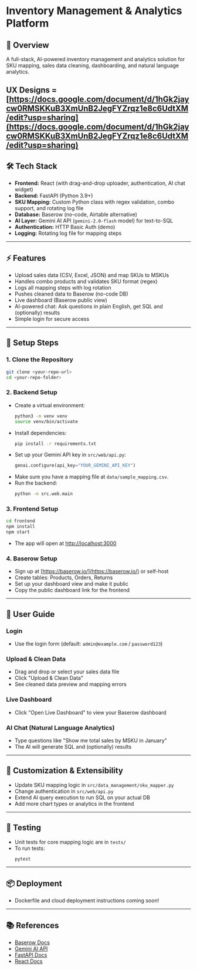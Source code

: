 # Inventory Management & Analytics Platform

## 🚀 Overview
A full-stack, AI-powered inventory management and analytics solution for SKU mapping, sales data cleaning, dashboarding, and natural language analytics.

UX Designs = [https://docs.google.com/document/d/1hGk2jaycw0RMSKKuB3XmUnB2JegFYZrqz1e8c6UdtXM/edit?usp=sharing](https://docs.google.com/document/d/1hGk2jaycw0RMSKKuB3XmUnB2JegFYZrqz1e8c6UdtXM/edit?usp=sharing)
---
## 🛠️ Tech Stack
- **Frontend:** React (with drag-and-drop uploader, authentication, AI chat widget)
- **Backend:** FastAPI (Python 3.9+)
- **SKU Mapping:** Custom Python class with regex validation, combo support, and rotating log file
- **Database:** Baserow (no-code, Airtable alternative)
- **AI Layer:** Gemini AI API (`gemini-2.0-flash` model) for text-to-SQL
- **Authentication:** HTTP Basic Auth (demo)
- **Logging:** Rotating log file for mapping steps

---

## ⚡ Features
- Upload sales data (CSV, Excel, JSON) and map SKUs to MSKUs
- Handles combo products and validates SKU format (regex)
- Logs all mapping steps with log rotation
- Pushes cleaned data to Baserow (no-code DB)
- Live dashboard (Baserow public view)
- AI-powered chat: Ask questions in plain English, get SQL and (optionally) results
- Simple login for secure access

---

## 📝 Setup Steps

### 1. **Clone the Repository**
```bash
git clone <your-repo-url>
cd <your-repo-folder>
```

### 2. **Backend Setup**
- Create a virtual environment:
  ```bash
  python3 -m venv venv
  source venv/bin/activate
  ```
- Install dependencies:
  ```bash
  pip install -r requirements.txt
  ```
- Set up your Gemini API key in `src/web/api.py`:
  ```python
  genai.configure(api_key="YOUR_GEMINI_API_KEY")
  ```
- Make sure you have a mapping file at `data/sample_mapping.csv`.
- Run the backend:
  ```bash
  python -m src.web.main
  ```

### 3. **Frontend Setup**
```bash
cd frontend
npm install
npm start
```
- The app will open at [http://localhost:3000](http://localhost:3000)

### 4. **Baserow Setup**
- Sign up at [https://baserow.io/](https://baserow.io/) or self-host
- Create tables: Products, Orders, Returns
- Set up your dashboard view and make it public
- Copy the public dashboard link for the frontend

---

## 👤 User Guide

### **Login**
- Use the login form (default: `admin@example.com` / `password123`)

### **Upload & Clean Data**
- Drag and drop or select your sales data file
- Click "Upload & Clean Data"
- See cleaned data preview and mapping errors

### **Live Dashboard**
- Click "Open Live Dashboard" to view your Baserow dashboard

### **AI Chat (Natural Language Analytics)**
- Type questions like "Show me total sales by MSKU in January"
- The AI will generate SQL and (optionally) results

---

## 🧩 Customization & Extensibility
- Update SKU mapping logic in `src/data_management/sku_mapper.py`
- Change authentication in `src/web/api.py`
- Extend AI query execution to run SQL on your actual DB
- Add more chart types or analytics in the frontend

---

## 🧪 Testing
- Unit tests for core mapping logic are in `tests/`
- To run tests:
  ```bash
  pytest
  ```

---

## 📦 Deployment
- Dockerfile and cloud deployment instructions coming soon!

---

## 📚 References
- [Baserow Docs](https://baserow.io/docs/)
- [Gemini AI API](https://ai.google.dev/)
- [FastAPI Docs](https://fastapi.tiangolo.com/)
- [React Docs](https://react.dev/) 
